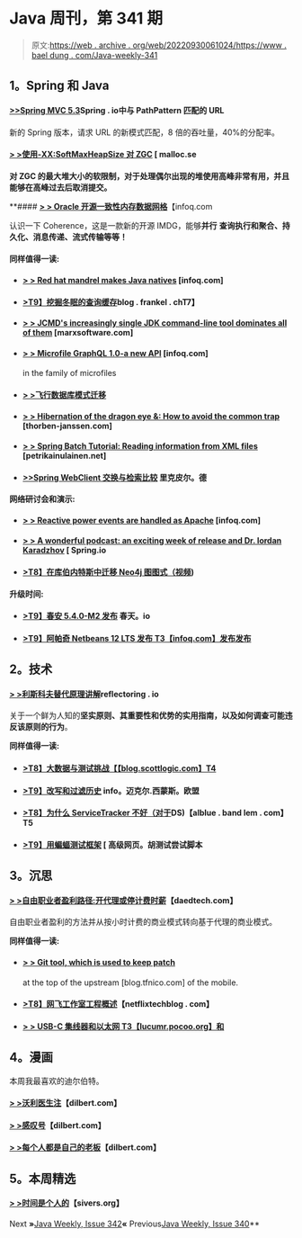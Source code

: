 # Java 周刊，第 341 期

> 原文:[https://web . archive . org/web/20220930061024/https://www . bael dung . com/Java-weekly-341](https://web.archive.org/web/20220930061024/https://www.baeldung.com/java-weekly-341)

## **1。Spring 和 Java**

#### [**>>**](https://web.archive.org/web/20220628060034/http://www.java-allandsundry.com/2020/07/expressing-conditional-expression-using.html)[**Spring MVC 5.3**](https://web.archive.org/web/20220628060034/https://spring.io/blog/2020/06/30/url-matching-with-pathpattern-in-spring-mvc)Spring . io中与 PathPattern 匹配的 URL

新的 Spring 版本，请求 URL 的新模式匹配，8 倍的吞吐量，40%的分配率。

#### [**> >使用-XX:SoftMaxHeapSize 对 ZGC**](https://web.archive.org/web/20220628060034/https://malloc.se/blog/zgc-softmaxheapsize) [ malloc.se

****对 ZGC** 的最大堆大小的软限制，对于处理偶尔出现的堆使用高峰非常有用，并且能够在高峰过去后取消提交。**

 **#### [**> > Oracle 开源一致性内存数据网格**](https://web.archive.org/web/20220628060034/https://www.infoq.com/news/2020/06/oracle-oss-coherence/)【infoq.com

认识一下 Coherence，这是一款新的开源 IMDG，能够**并行** **查询执行和聚合、持久化、消息传递、流式传输等等！**

#### **同样值得一读:**

*   #### [**> > Red hat mandrel makes Java natives**](https://web.archive.org/web/20220628060034/https://www.infoq.com/news/2020/07/mandrel-graalvm/) [infoq.com]

*   #### [**>T9】挖掘冬眠的查询缓存**](https://web.archive.org/web/20220628060034/https://blog.frankel.ch/digging-hibernate-query-cache/)blog . frankel . chT7】

*   #### [**> > JCMD's increasingly single JDK command-line tool dominates all of them**](https://web.archive.org/web/20220628060034/https://marxsoftware.blogspot.com/2020/07/jcmd-replace-jinfo-jmap-jstack.html) [marxsoftware.com]

*   #### [**> > Microfile GraphQL 1.0-a new API**](https://web.archive.org/web/20220628060034/https://www.infoq.com/news/2020/06/microprofile-graphql/?utm_campaign=infoq_content&utm_source=infoq&utm_medium=feed&utm_term=Java) [infoq.com]

    in the family of microfiles
*   #### [**> >飞行数据库模式迁移**](https://web.archive.org/web/20220628060034/https://vladmihalcea.com/flyway-database-schema-migrations/)

*   #### [**> > Hibernation of the dragon eye &: How to avoid the common trap**](https://web.archive.org/web/20220628060034/https://thorben-janssen.com/lombok-hibernate-how-to-avoid-common-pitfalls/) [thorben-janssen.com]

*   #### [**> > Spring Batch Tutorial: Reading information from XML files**](https://web.archive.org/web/20220628060034/https://www.petrikainulainen.net/programming/spring-framework/spring-batch-tutorial-reading-information-from-an-xml-file/) [petrikainulainen.net]

*   #### [**>>Spring WebClient 交换与检索比较**](https://web.archive.org/web/20220628060034/https://rieckpil.de/spring-webclient-exchange-vs-retrieve-a-comparison/) 里克皮尔。德

**网络研讨会和演示:**

*   #### [**> > Reactive power events are handled as Apache**](https://web.archive.org/web/20220628060034/https://www.infoq.com/presentations/geode-reactive-event-processing/) [infoq.com]

*   #### [**> > A wonderful podcast: an exciting week of release and Dr. Iordan Karadzhov**](https://web.archive.org/web/20220628060034/https://spring.io/blog/2020/07/03/a-bootiful-podcast-an-exciting-week-of-releases-and-dr-yordan-karadzhov) [ Spring.io

*   #### [**>T8】在库伯内特斯中迁移 Neo4j 图图式（视频**](https://web.archive.org/web/20220628060034/https://blog.sebastian-daschner.com/entries/neo4j-migrations-k8s))

**升级时间:**

*   #### [**>T9】春安 5.4.0-M2 发布**](https://web.archive.org/web/20220628060034/https://spring.io/blog/2020/07/02/spring-security-5-4-0-m2-released) 春天。io

*   #### [**>T9】阿帕奇 Netbeans 12 LTS 发布** T3【infoq.com】发布发布](https://web.archive.org/web/20220628060034/https://www.infoq.com/news/2020/06/netbeans-12-lts-released/?utm_campaign=infoq_content&utm_source=infoq&utm_medium=feed&utm_term=Java)

## **2。技术**

#### **[> >利斯科夫替代原理讲解](https://web.archive.org/web/20220628060034/https://reflectoring.io/lsp-explained/)reflectoring . io**

关于一个鲜为人知的**坚实原则、其重要性和优势的实用指南，以及如何调查可能违反该原则的行为**。

**同样值得一读:**

*   #### [**>T8】大数据与测试挑战**【【blog.scottlogic.com】T4](https://web.archive.org/web/20220628060034/https://blog.scottlogic.com/2020/07/02/big-data-and-the-testing-challenge.html)

*   #### [**>T9】改写和过滤历史**](https://web.archive.org/web/20220628060034/https://info.michael-simons.eu/2020/07/01/rewriting-and-filtering-history/) info。迈克尔.西蒙斯。欧盟

*   #### [**>T8】为什么 ServiceTracker 不好（对于**](https://web.archive.org/web/20220628060034/https://alblue.bandlem.com/2020/07/why-servicetracker-is-bad.html)DS)【alblue . band lem . com】T5

*   #### [**>T9】用蝙蝠测试框架**](https://web.archive.org/web/20220628060034/https://advancedweb.hu/testing-bash-scripts-with-the-bats-testing-framework/) [ 高级网页。胡测试尝试脚本

## **3。沉思**

#### [**> >自由职业者盈利路径:开代理或停计费时薪**](https://web.archive.org/web/20220628060034/https://daedtech.com/path-to-freelancer-profit-start-an-agency-or-stop-billing-hourly/)【daedtech.com】

自由职业者盈利的方法并从按小时计费的商业模式转向基于代理的商业模式。

**同样值得一读:**

*   #### [**> > Git tool, which is used to keep patch**](https://web.archive.org/web/20220628060034/https://blog.tfnico.com/2020/07/git-tools-for-keeping-patches-on-top-of.html)

    at the top of the upstream [blog.tfnico.com] of the mobile.
*   #### [**>T8】网飞工作室工程概述**](https://web.archive.org/web/20220628060034/https://netflixtechblog.com/netflix-studio-engineering-overview-ed60afcfa0ce)【netflixtechblog . com】

*   #### [**> > USB-C 集线器和以太网** T3【lucumr.pocoo.org】和](https://web.archive.org/web/20220628060034/https://lucumr.pocoo.org/2020/7/6/usb-c-network-hubs/)

## **4。漫画**

本周我最喜欢的迪尔伯特。

#### [**> >沃利医生注**](https://web.archive.org/web/20220628060034/https://dilbert.com/strip/2018-12-05)【dilbert.com】

#### [**> >感叹号**](https://web.archive.org/web/20220628060034/https://dilbert.com/strip/2018-11-30)【dilbert.com】

#### [**> >每个人都是自己的老板**](https://web.archive.org/web/20220628060034/https://dilbert.com/strip/2018-11-29)【dilbert.com】

## **5。本周精选**

#### [**> >时间是个人的**](https://web.archive.org/web/20220628060034/https://sivers.org/mny)【sivers.org】

Next **»**[Java Weekly, Issue 342](/web/20220628060034/https://www.baeldung.com/java-weekly-342)**«** Previous[Java Weekly, Issue 340](/web/20220628060034/https://www.baeldung.com/java-weekly-340)**